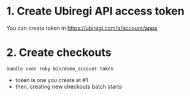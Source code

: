 # 1. Create Ubiregi API access token

You can create token in https://ubiregi.com/a/account/apps

# 2. Create checkouts

    bundle exec ruby bin/demo_account token

* token is one you create at #1
* then, creating new checkouts batch starts
